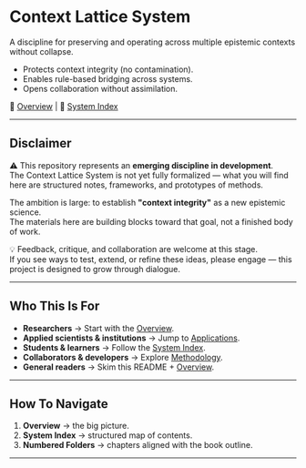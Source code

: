 # Context Lattice System

A discipline for preserving and operating across multiple epistemic contexts without collapse.  

- Protects context integrity (no contamination).  
- Enables rule-based bridging across systems.  
- Opens collaboration without assimilation.  

📘 [Overview](00_overview.md) | 📑 [System Index](00_system%20index.md)

---

## Disclaimer

⚠️ This repository represents an **emerging discipline in development**.  
The Context Lattice System is not yet fully formalized — what you will find here are structured notes, frameworks, and prototypes of methods.  

The ambition is large: to establish **"context integrity"** as a new epistemic science.  
The materials here are building blocks toward that goal, not a finished body of work.  

💡 Feedback, critique, and collaboration are welcome at this stage.  
If you see ways to test, extend, or refine these ideas, please engage — this project is designed to grow through dialogue.  

---

## Who This Is For
- **Researchers** → Start with the [Overview](00-overview.md).  
- **Applied scientists & institutions** → Jump to [Applications](04-applications/).  
- **Students & learners** → Follow the [System Index](00-system-index.md).  
- **Collaborators & developers** → Explore [Methodology](03-methodology/).  
- **General readers** → Skim this README + [Overview](00-overview.md).  

---

## How To Navigate
1. **Overview** → the big picture.  
2. **System Index** → structured map of contents.  
3. **Numbered Folders** → chapters aligned with the book outline.  

---

